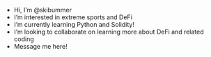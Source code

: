 - Hi, I’m @skibummer
- I’m interested in extreme sports and DeFi
- I’m currently learning Python and Solidity!
- I’m looking to collaborate on learning more about DeFi and related coding
- Message me here!

<!---
skibummer/skibummer is a ✨ special ✨ repository because its `README.md` (this file) appears on your GitHub profile.
You can click the Preview link to take a look at your changes.
--->

